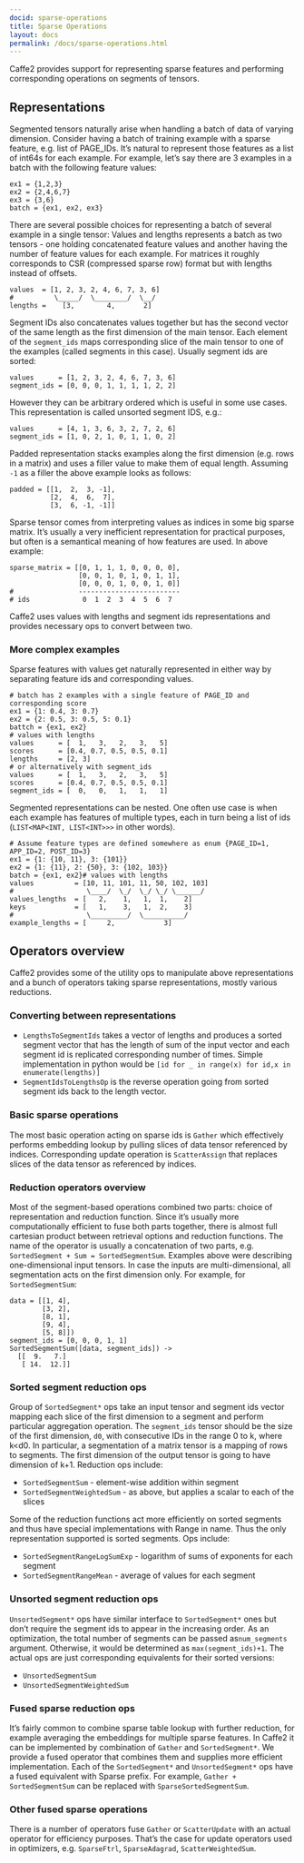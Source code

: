 ```yaml
---
docid: sparse-operations
title: Sparse Operations
layout: docs
permalink: /docs/sparse-operations.html
---
```


Caffe2 provides support for representing sparse features and performing corresponding operations on segments of tensors.

## Representations

Segmented tensors naturally arise when handling a batch of data of varying dimension. Consider having a batch of training example with a sparse feature, e.g. list of PAGE_IDs. It’s natural to represent those features as a list of int64s for each example. For example, let’s say there are 3 examples in a batch with the following feature values:

```
ex1 = {1,2,3}
ex2 = {2,4,6,7}
ex3 = {3,6}
batch = {ex1, ex2, ex3}
```

There are several possible choices for representing a batch of several example in a single tensor: Values and lengths represents a batch as two tensors - one holding concatenated feature values and another having the number of feature values for each example. For matrices it roughly corresponds to CSR (compressed sparse row) format but with lengths instead of offsets.

```
values  = [1, 2, 3, 2, 4, 6, 7, 3, 6]
#          \_____/  \________/  \__/
lengths =    [3,        4,       2]
```

Segment IDs also concatenates values together but has the second vector of the same length as the first dimension of the main tensor. Each element of the `segment_ids` maps corresponding slice of the main tensor to one of the examples (called segments in this case). Usually segment ids are sorted:

```
values      = [1, 2, 3, 2, 4, 6, 7, 3, 6]
segment_ids = [0, 0, 0, 1, 1, 1, 1, 2, 2]
```

However they can be arbitrary ordered which is useful in some use cases. This representation is called unsorted segment IDS, e.g.:

```
values      = [4, 1, 3, 6, 3, 2, 7, 2, 6]
segment_ids = [1, 0, 2, 1, 0, 1, 1, 0, 2]
```

Padded representation stacks examples along the first dimension (e.g. rows in a matrix) and uses a filler value to make them of equal length. Assuming `-1` as a filler the above example looks as follows:

```
padded = [[1,  2,  3, -1],
          [2,  4,  6,  7],
          [3,  6, -1, -1]]
```
Sparse tensor comes from interpreting values as indices in some big sparse matrix. It’s usually a very inefficient representation for practical purposes, but often is a semantical meaning of how features are used. In above example:

```
sparse_matrix = [[0, 1, 1, 1, 0, 0, 0, 0],
                 [0, 0, 1, 0, 1, 0, 1, 1],
                 [0, 0, 0, 1, 0, 0, 1, 0]]
#                -------------------------
# ids             0  1  2  3  4  5  6  7
```

Caffe2 uses values with lengths and segment ids representations and provides necessary ops to convert between two.

### More complex examples

Sparse features with values get naturally represented in either way by separating feature ids and corresponding values.

```
# batch has 2 examples with a single feature of PAGE_ID and corresponding score
ex1 = {1: 0.4, 3: 0.7}
ex2 = {2: 0.5, 3: 0.5, 5: 0.1}
battch = {ex1, ex2}
# values with lengths
values      = [  1,   3,   2,   3,   5]
scores      = [0.4, 0.7, 0.5, 0.5, 0.1]
lengths     = [2, 3]
# or alternatively with segment_ids
values      = [  1,   3,   2,   3,   5]
scores      = [0.4, 0.7, 0.5, 0.5, 0.1]
segment_ids = [  0,   0,   1,   1,   1]
```

Segmented representations can be nested. One often use case is when each example has features of multiple types, each in turn being a list of ids (`LIST<MAP<INT, LIST<INT>>>` in other words).

```
# Assume feature types are defined somewhere as enum {PAGE_ID=1, APP_ID=2, POST_ID=3}
ex1 = {1: {10, 11}, 3: {101}}
ex2 = {1: {11}, 2: {50}, 3: {102, 103}}
batch = {ex1, ex2}# values with lengths
values          = [10, 11, 101, 11, 50, 102, 103]
#                  \____/  \_/  \_/ \_/ \______/
values_lengths  = [   2,    1,   1,  1,    2]
keys            = [   1,    3,   1,  2,    3]
#                  \_________/  \__________/
example_lengths = [     2,            3]
```

## Operators overview

Caffe2 provides some of the utility ops to manipulate above representations and a bunch of operators taking sparse representations, mostly various reductions.

### Converting between representations

* `LengthsToSegmentIds` takes a vector of lengths and produces a sorted segment vector that has the length of sum of the input vector and each segment id is replicated corresponding number of times. Simple implementation in python would be `[id for _ in range(x) for id,x in enumerate(lengths)]`
* `SegmentIdsToLengthsOp` is the reverse operation going from sorted segment ids back to the length vector.

### Basic sparse operations

The most basic operation acting on sparse ids is `Gather` which effectively performs embedding lookup by pulling slices of data tensor referenced by indices. Corresponding update operation is `ScatterAssign` that replaces slices of the data tensor as referenced by indices.

### Reduction operators overview

Most of the segment-based operations combined two parts: choice of representation and reduction function. Since it’s usually more computationally efficient to fuse both parts together, there is almost full cartesian product between retrieval options and reduction functions. The name of the operator is usually a concatenation of two parts, e.g. `SortedSegment + Sum = SortedSegmentSum`. Examples above were describing one-dimensional input tensors. In case the inputs are multi-dimensional, all segmentation acts on the first dimension only. For example, for `SortedSegmentSum`:

```
data = [[1, 4],
        [3, 2],
        [8, 1],
        [9, 4],
        [5, 8]])
segment_ids = [0, 0, 0, 1, 1]
SortedSegmentSum([data, segment_ids]) ->
  [[  9.   7.]
   [ 14.  12.]]
```

### Sorted segment reduction ops

Group of `SortedSegment*` ops take an input tensor and segment ids vector mapping each slice of the first dimension to a segment and perform particular aggregation operation. The `segment_ids` tensor should be the size of the first dimension, `d0`, with consecutive IDs in the range 0 to k, where k<d0. In particular, a segmentation of a matrix tensor is a mapping of rows to segments. The first dimension of the output tensor is going to have dimension of k+1. Reduction ops include:

* `SortedSegmentSum` - element-wise addition within segment
* `SortedSegmentWeightedSum` - as above, but applies a scalar to each of the slices

Some of the reduction functions act more efficiently on sorted segments and thus have special implementations with Range in name. Thus the only representation supported is sorted segments. Ops include:

* `SortedSegmentRangeLogSumExp` - logarithm of sums of exponents for each segment
* `SortedSegmentRangeMean` - average of values for each segment

### Unsorted segment reduction ops

`UnsortedSegment*` ops have similar interface to `SortedSegment*` ones but don’t require the segment ids to appear in the increasing order. As an optimization, the total number of segments can be passed as`num_segments` argument. Otherwise, it would be determined as `max(segment_ids)+1`. The actual ops are just corresponding equivalents for their sorted versions:

* `UnsortedSegmentSum`
* `UnsortedSegmentWeightedSum`

### Fused sparse reduction ops

It’s fairly common to combine sparse table lookup with further reduction, for example averaging the embeddings for multiple sparse features. In Caffe2 it can be implemented by combination of `Gather` and `SortedSegment*`. We provide a fused operator that combines them and supplies more efficient implementation. Each of the `SortedSegment*` and `UnsortedSegment*` ops have a fused equivalent with Sparse prefix. For example, `Gather + SortedSegmentSum` can be replaced with `SparseSortedSegmentSum`.

### Other fused sparse operations

There is a number of operators fuse `Gather` or `ScatterUpdate` with an actual operator for efficiency purposes. That’s the case for update operators used in optimizers, e.g. `SparseFtrl`, `SparseAdagrad`, `ScatterWeightedSum`.

